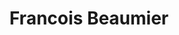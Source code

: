 ---
title: Francois Beaumier
collection: members
layout: member_fr.html
image: Francois Beaumier.jpg
url: francois-beaumier
---